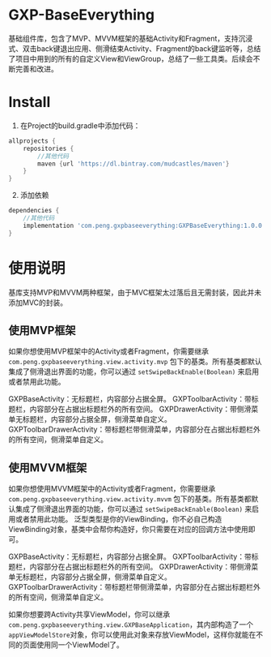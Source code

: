 # GXP-BaseEverything
基础组件库，包含了MVP、MVVM框架的基础Activity和Fragment，支持沉浸式、双击back键退出应用、侧滑结束Activity、Fragment的back键监听等，总结了项目中用到的所有的自定义View和ViewGroup，总结了一些工具类。后续会不断完善和改进。

# Install
1. 在Project的build.gradle中添加代码：
```groovy
allprojects {
    repositories {
        //其他代码
        maven {url 'https://dl.bintray.com/mudcastles/maven'}
    }
}
```
2. 添加依赖
```groovy
dependencies {
    //其他代码
    implementation 'com.peng.gxpbaseeverything:GXPBaseEverything:1.0.0'
}
```

# 使用说明
基库支持MVP和MVVM两种框架，由于MVC框架太过落后且无需封装，因此并未添加MVC的封装。
## 使用MVP框架
如果你想使用MVP框架中的Activity或者Fragment，你需要继承 `com.peng.gxpbaseeverything.view.activity.mvp` 包下的基类。所有基类都默认集成了侧滑退出界面的功能，你可以通过 `setSwipeBackEnable(Boolean)` 来启用或者禁用此功能。

GXPBaseActivity：无标题栏，内容部分占据全屏。
GXPToolbarActivity：带标题栏，内容部分在占据出标题栏外的所有空间。
GXPDrawerActivity：带侧滑菜单无标题栏，内容部分占据全屏，侧滑菜单自定义。
GXPToolbarDrawerActivity：带标题栏带侧滑菜单，内容部分在占据出标题栏外的所有空间，侧滑菜单自定义。

## 使用MVVM框架
如果你想使用MVVM框架中的Activity或者Fragment，你需要继承 `com.peng.gxpbaseeverything.view.activity.mvvm` 包下的基类。所有基类都默认集成了侧滑退出界面的功能，你可以通过 `setSwipeBackEnable(Boolean)` 来启用或者禁用此功能。
泛型类型是你的ViewBinding，你不必自己构造ViewBinding对象，基类中会帮你构造好，你只需要在对应的回调方法中使用即可。

GXPBaseActivity：无标题栏，内容部分占据全屏。
GXPToolbarActivity：带标题栏，内容部分在占据出标题栏外的所有空间。
GXPDrawerActivity：带侧滑菜单无标题栏，内容部分占据全屏，侧滑菜单自定义。
GXPToolbarDrawerActivity：带标题栏带侧滑菜单，内容部分在占据出标题栏外的所有空间，侧滑菜单自定义。

如果你想要跨Activity共享ViewModel，你可以继承 `com.peng.gxpbaseeverything.view.GXPBaseApplication`，其内部构造了一个`appViewModelStore`对象，你可以使用此对象来存放ViewModel，这样你就能在不同的页面使用同一个ViewModel了。